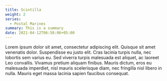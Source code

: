 ```yaml
---
title: Scintilla
weight: 2
series:
  - Postal Marines
summary: This is a summary
date: 2021-04-12T06:58:06+05:00
---
```


Lorem ipsum dolor sit amet, consectetur adipiscing elit. Quisque sit amet venenatis dolor. Suspendisse eu justo elit.
Cras lacinia turpis nulla, nec lobortis sem varius eu. Sed viverra turpis malesuada est aliquet, ac laoreet Leo
convallis. Vivamus pretium aliquam finibus. Mauris dictum, eros eu malesuada imperdiet, nisl mauris scelerisque diam,
nec fringilla nisl libero in nulla. Mauris eget massa lacinia sapien faucibus consequat.
